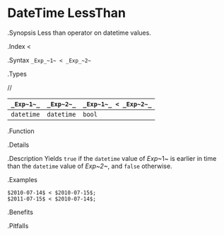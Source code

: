 # DateTime LessThan

.Synopsis
Less than operator on datetime values.

.Index
<

.Syntax
`_Exp_~1~ < _Exp_~2~`

.Types

//

| `_Exp~1~_`      | `_Exp~2~_`      | `_Exp~1~_ < _Exp~2~_`  |
| --- | --- | --- |
| `datetime`     |  `datetime`    | `bool`               |


.Function

.Details

.Description
Yields `true` if the `datetime` value of _Exp_~1~ is earlier in time than the `datetime` value
of _Exp~2~_, and `false` otherwise.

.Examples
```rascal-shell
$2010-07-14$ < $2010-07-15$;
$2011-07-15$ < $2010-07-14$;
```

.Benefits

.Pitfalls

